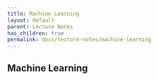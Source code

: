 ```yaml
---
title: Machine Learning
layout: default
parent: Lecture Notes
has_children: true
permalink: docs/lecture-notes/machine-learning
---
```


## Machine Learning
